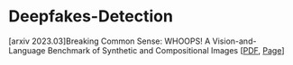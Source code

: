 # Deepfakes-Detection

[arxiv 2023.03]Breaking Common Sense: WHOOPS! A Vision-and-Language Benchmark of Synthetic and Compositional Images [[PDF](https://arxiv.org/abs/2303.07274), [Page](https://whoops-benchmark.github.io/)]
